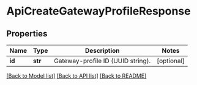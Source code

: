 # ApiCreateGatewayProfileResponse

## Properties
Name | Type | Description | Notes
------------ | ------------- | ------------- | -------------
**id** | **str** | Gateway-profile ID (UUID string). | [optional] 

[[Back to Model list]](../README.md#documentation-for-models) [[Back to API list]](../README.md#documentation-for-api-endpoints) [[Back to README]](../README.md)


